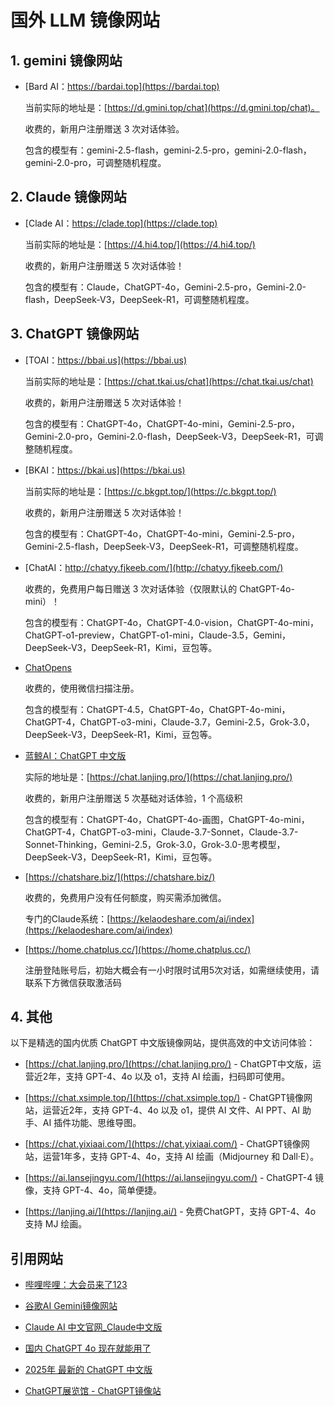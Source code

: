 # 国外 LLM 镜像网站

## 1. gemini 镜像网站

- [Bard AI：https://bardai.top](https://bardai.top)

    当前实际的地址是：[https://d.gmini.top/chat](https://d.gmini.top/chat)。

    收费的，新用户注册赠送 3 次对话体验。

    包含的模型有：gemini-2.5-flash，gemini-2.5-pro，gemini-2.0-flash，gemini-2.0-pro，可调整随机程度。

## 2. Claude 镜像网站

- [Clade AI：https://clade.top](https://clade.top)

    当前实际的地址是：[https://4.hi4.top/](https://4.hi4.top/)

    收费的，新用户注册赠送 5 次对话体验！

    包含的模型有：Claude，ChatGPT-4o，Gemini-2.5-pro，Gemini-2.0-flash，DeepSeek-V3，DeepSeek-R1，可调整随机程度。

## 3. ChatGPT 镜像网站

- [TOAI：https://bbai.us](https://bbai.us)

    当前实际的地址是：[https://chat.tkai.us/chat](https://chat.tkai.us/chat)

    收费的，新用户注册赠送 5 次对话体验！

    包含的模型有：ChatGPT-4o，ChatGPT-4o-mini，Gemini-2.5-pro，Gemini-2.0-pro，Gemini-2.0-flash，DeepSeek-V3，DeepSeek-R1，可调整随机程度。

- [BKAI：https://bkai.us](https://bkai.us)

    当前实际的地址是：[https://c.bkgpt.top/](https://c.bkgpt.top/)

    收费的，新用户注册赠送 5 次对话体验！

    包含的模型有：ChatGPT-4o，ChatGPT-4o-mini，Gemini-2.5-pro，Gemini-2.5-flash，DeepSeek-V3，DeepSeek-R1，可调整随机程度。

- [ChatAI：http://chatyy.fjkeeb.com/](http://chatyy.fjkeeb.com/)

    收费的，免费用户每日赠送 3 次对话体验（仅限默认的 ChatGPT-4o-mini）！

    包含的模型有：ChatGPT-4o，ChatGPT-4.0-vision，ChatGPT-4o-mini，ChatGPT-o1-preview，ChatGPT-o1-mini，Claude-3.5，Gemini，DeepSeek-V3，DeepSeek-R1，Kimi，豆包等。

- [ChatOpens](https://www.techopens.com/Web/List.html)

    收费的，使用微信扫描注册。

    包含的模型有：ChatGPT-4.5，ChatGPT-4o，ChatGPT-4o-mini，ChatGPT-4，ChatGPT-o3-mini，Claude-3.7，Gemini-2.5，Grok-3.0，DeepSeek-V3，DeepSeek-R1，Kimi，豆包等。

- [蓝鲸AI：ChatGPT 中文版](https://gptchinese.github.io/GPT/)

    实际的地址是：[https://chat.lanjing.pro/](https://chat.lanjing.pro/)

    收费的，新用户注册赠送 5 次基础对话体验，1 个高级积

    包含的模型有：ChatGPT-4o，ChatGPT-4o-画图，ChatGPT-4o-mini，ChatGPT-4，ChatGPT-o3-mini，Claude-3.7-Sonnet，Claude-3.7-Sonnet-Thinking，Gemini-2.5，Grok-3.0，Grok-3.0-思考模型，DeepSeek-V3，DeepSeek-R1，Kimi，豆包等。

- [https://chatshare.biz/](https://chatshare.biz/)

    收费的，免费用户没有任何额度，购买需添加微信。

    专门的Claude系统：[https://kelaodeshare.com/ai/index](https://kelaodeshare.com/ai/index)

- [https://home.chatplus.cc/](https://home.chatplus.cc/)

    注册登陆账号后，初始大概会有一小时限时试用5次对话，如需继续使用，请联系下方微信获取激活码

## 4. 其他

以下是精选的国内优质 ChatGPT 中文版镜像网站，提供高效的中文访问体验：

- [https://chat.lanjing.pro/](https://chat.lanjing.pro/) - ChatGPT中文版，运营近2年，支持 GPT-4、4o 以及 o1，支持 AI 绘画，扫码即可使用。

- [https://chat.xsimple.top/](https://chat.xsimple.top/) - ChatGPT镜像网站，运营近2年，支持 GPT-4、4o 以及 o1，提供 AI 文件、AI PPT、AI 助手、AI 插件功能、思维导图。

- [https://chat.yixiaai.com/](https://chat.yixiaai.com/) - ChatGPT镜像网站，运营1年多，支持 GPT-4、4o，支持 AI 绘画（Midjourney 和 Dall·E）。

- [https://ai.lansejingyu.com/](https://ai.lansejingyu.com/) - ChatGPT-4 镜像，支持 GPT-4、4o，简单便捷。

- [https://lanjing.ai/](https://lanjing.ai/) - 免费ChatGPT，支持 GPT-4、4o 支持 MJ 绘画。

## 引用网站

- [哔哩哔哩：大会员来了123](https://space.bilibili.com/3546697410021621)

- [谷歌AI Gemini镜像网站](https://www.bilibili.com/opus/959823851167940615)

- [Claude AI 中文官网_Claude中文版](https://www.bilibili.com/opus/975198665622683652)

- [国内 ChatGPT 4o 现在就能用了](https://www.bilibili.com/opus/965084266983587848)

- [2025年 最新的 ChatGPT 中文版](https://gptchinese.github.io/GPT/)

- [ChatGPT展览馆 - ChatGPT镜像站](https://chatgptshow.com/blog/mirror_site/chatgpt4_mirror_site1.html)
